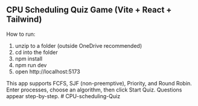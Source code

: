 CPU Scheduling Quiz Game (Vite + React + Tailwind)
-------------------------------------------------

How to run:
1) unzip to a folder (outside OneDrive recommended)
2) cd into the folder
3) npm install
4) npm run dev
5) open http://localhost:5173

This app supports FCFS, SJF (non-preemptive), Priority, and Round Robin.
Enter processes, choose an algorithm, then click Start Quiz. Questions appear step-by-step.
#   C P U - s c h e d u l i n g - Q u i z  
 